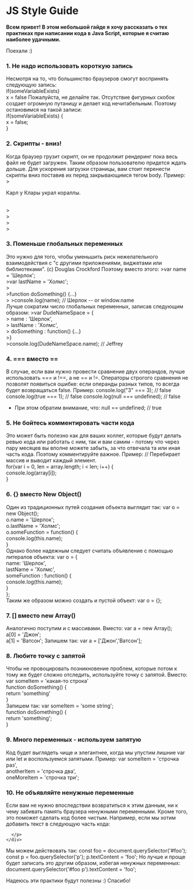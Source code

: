 # JS Style Guide

**Всем привет! В этом небольшой гайде я хочу рассказать о тех практиках при написании кода в Java Script, которые я считаю наиболее удачными.** 

Поехали :) 

### 1. Не надо использовать короткую запись
Несмотря на то, что большинство браузеров смогут воспринять следующую запись:  
    if(someVariableExists)  
      x = false
Пожалуйста, не делайте так. Отсутствие фигурных скобок создает огромную путаницу и делает код нечитабельным. Поэтому остановимся на такой записи:  
    if(someVariableExists) {  
      x = false;  
    }

### 2. Скрипты - вниз!
Когда браузер грузит скрипт, он не продолжит рендеринг пока весь файл не будет загружен. Таким образом пользователю придется ждать дольше.
Для ускорения загрузки страницы, вам стоит перенести скрипты вниз поставив их перед закрывающимся тегом body.
Пример:
	><p>Карл у Клары украл кораллы.</p>  
	><script type="text/javascript" src="path/to/file.js"></script>  
	><script type="text/javascript" src="path/to/anotherFile.js"></script>  
	></body>  
	></html>

### 3. Поменьше глобальных переменных
Это нужно для того, чтобы уменьшить риск нежелательного взаимодействия с "с другими приложениями, виджетами или библиотеками". (с) Douglas Crockford
Поэтому вместо этого: 
	>var name = 'Шерлок';  
	>var lastName = 'Холмс';  
	>  
	>function doSomething() {...}  
	> 
	>console.log(name); // Шерлок -- or window.name  
Лучше сократим число глобальных переменных, записав следующим образом:
	>var DudeNameSpace = {  
	>   name : 'Шерлок',  
	>   lastName : 'Холмс',  
	>   doSomething : function() {...}  
	>}  
	>console.log(DudeNameSpace.name); // Jeffrey  

### 4. === вместо ==
В случае, если вам нужно провести сравнение двух операндов, лучше использовать === и !==, а не == и !=. Операторы строгого сравнения не позволят появиться ошибке: если операнды   разных типов, то всегда будет возвращаться false.
Пример: 
	console.log("3" === 3);           // false
	console.log(true === 1);          // false
	console.log(null === undefined);  // false
* При этом обратим внимание, что: 
	null == undefined;    // true

### 5. Не бойтесь комментировать части кода
Это может быть полезно как для ваших коллег, которые будут делать ревью кода или работать с ним, так и вам самим - потому что через пару месяцев вы вполне можете забыть, за что отвечала та или иная часть кода. Поэтому комментируйте важное.
Пример: 
	// Перебирает массив и выводит каждый элемент.    
	for(var i = 0, len = array.length; i < len; i++) {  
	   console.log(array[i]);  
	}  

### 6. {} вместо New Object()
Один из традиционных путей создания объекта выглядит так:
	var o = new Object();  
	o.name = 'Шерлок';  
	o.lastName = 'Холмс';  
	o.someFunction = function() {  
	   console.log(this.name);  
	}  
Однако более надежным следует считать объявление с помощью литералов объекта:
	var o = {  
	   name: 'Шерлок',  
	   lastName = 'Холмс',  
	   someFunction : function() {  
	      console.log(this.name);  
	   }  
	};  
Таким же образом можно создать и пустой объект:
	var o = {};  

### 7. [] вместо new Array()
Аналогично поступим и с массивами. Вместо:
	var a = new Array();  
	a[0] = 'Джон';  
	a[1] = 'Ватсон'; 
Запишем так:
	var a = ['Джон','Ватсон'];   

### 8. Любите точку с запятой
Чтобы не провоцировать позникновение проблем, которые потом к тому же будет сложно отследить, используйте точку с запятой.
Вместо:
	var someItem = 'какая-то строка'  
	function doSomething() {  
	  return 'something'  
	}  
Запишем так:
	var someItem = 'some string';  
	function doSomething() {  
	  return 'something';  
	}  

### 9. Много переменных - используем запятую
Код будет выглядеть чище и элегантнее, когда мы упустим лишние var или let и воспользуемся запятыми.
Пример:
	var someItem = 'строчка раз',  
	    anotherItem = 'строчка два',  
	    oneMoreItem = 'строчка три';  

### 10. Не объявляйте ненужные переменные
Если вам не нужно впоследствии возвратиться к этим данным, ни к чему забивать память браузера ненужными переменными. Кроме того, это поможет сделать код более чистым. 
Например, если мы хотим добавить текст в следующую часть кода:
	<div id="foo">
	  <p>
	
	  </p>
	</div>
Мы можем действовать так:
	const foo = document.querySelector('#foo');
	const p = foo.querySelector('p');
	p.textContent = 'foo';
Но лучше и проще будет записать это другим образом, избегая ненужных переменных:
	document.querySelector('#foo p').textContent = 'foo';

Надеюсь эти практики будут полезны :) Спасибо!